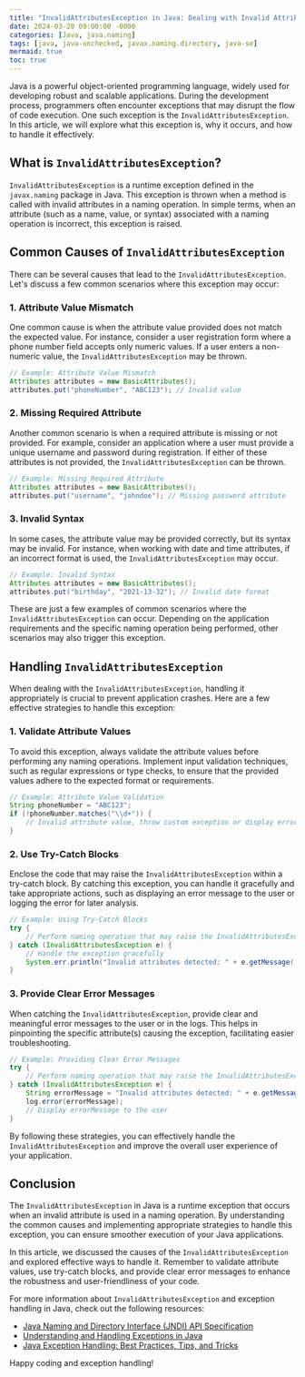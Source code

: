 ```yaml
---
title: "InvalidAttributesException in Java: Dealing with Invalid Attributes "
date: 2024-03-20 09:00:00 -0000
categories: [Java, java.naming]
tags: [java, java-unchecked, javax.naming.directory, java-se]
mermaid: true
toc: true
---
```



Java is a powerful object-oriented programming language, widely used for developing robust and scalable applications. During the development process, programmers often encounter exceptions that may disrupt the flow of code execution. One such exception is the `InvalidAttributesException`. In this article, we will explore what this exception is, why it occurs, and how to handle it effectively.

## What is `InvalidAttributesException`?

`InvalidAttributesException` is a runtime exception defined in the `javax.naming` package in Java. This exception is thrown when a method is called with invalid attributes in a naming operation. In simple terms, when an attribute (such as a name, value, or syntax) associated with a naming operation is incorrect, this exception is raised.

## Common Causes of `InvalidAttributesException`

There can be several causes that lead to the `InvalidAttributesException`. Let's discuss a few common scenarios where this exception may occur:

### 1. Attribute Value Mismatch

One common cause is when the attribute value provided does not match the expected value. For instance, consider a user registration form where a phone number field accepts only numeric values. If a user enters a non-numeric value, the `InvalidAttributesException` may be thrown.

```java
// Example: Attribute Value Mismatch
Attributes attributes = new BasicAttributes();
attributes.put("phoneNumber", "ABC123"); // Invalid value
```

### 2. Missing Required Attribute

Another common scenario is when a required attribute is missing or not provided. For example, consider an application where a user must provide a unique username and password during registration. If either of these attributes is not provided, the `InvalidAttributesException` can be thrown.

```java
// Example: Missing Required Attribute
Attributes attributes = new BasicAttributes();
attributes.put("username", "johndoe"); // Missing password attribute
```

### 3. Invalid Syntax

In some cases, the attribute value may be provided correctly, but its syntax may be invalid. For instance, when working with date and time attributes, if an incorrect format is used, the `InvalidAttributesException` may occur.

```java
// Example: Invalid Syntax
Attributes attributes = new BasicAttributes();
attributes.put("birthday", "2021-13-32"); // Invalid date format
```

These are just a few examples of common scenarios where the `InvalidAttributesException` can occur. Depending on the application requirements and the specific naming operation being performed, other scenarios may also trigger this exception.

## Handling `InvalidAttributesException`

When dealing with the `InvalidAttributesException`, handling it appropriately is crucial to prevent application crashes. Here are a few effective strategies to handle this exception:

### 1. Validate Attribute Values

To avoid this exception, always validate the attribute values before performing any naming operations. Implement input validation techniques, such as regular expressions or type checks, to ensure that the provided values adhere to the expected format or requirements.

```java
// Example: Attribute Value Validation
String phoneNumber = "ABC123";
if (!phoneNumber.matches("\\d+")) {
    // Invalid attribute value, throw custom exception or display error message
}
```

### 2. Use Try-Catch Blocks

Enclose the code that may raise the `InvalidAttributesException` within a try-catch block. By catching this exception, you can handle it gracefully and take appropriate actions, such as displaying an error message to the user or logging the error for later analysis.

```java
// Example: Using Try-Catch Blocks
try {
    // Perform naming operation that may raise the InvalidAttributesException
} catch (InvalidAttributesException e) {
    // Handle the exception gracefully
    System.err.println("Invalid attributes detected: " + e.getMessage());
}
```

### 3. Provide Clear Error Messages

When catching the `InvalidAttributesException`, provide clear and meaningful error messages to the user or in the logs. This helps in pinpointing the specific attribute(s) causing the exception, facilitating easier troubleshooting.

```java
// Example: Providing Clear Error Messages
try {
    // Perform naming operation that may raise the InvalidAttributesException
} catch (InvalidAttributesException e) {
    String errorMessage = "Invalid attributes detected: " + e.getMessage();
    log.error(errorMessage);
    // Display errorMessage to the user
}
```

By following these strategies, you can effectively handle the `InvalidAttributesException` and improve the overall user experience of your application.

## Conclusion

The `InvalidAttributesException` in Java is a runtime exception that occurs when an invalid attribute is used in a naming operation. By understanding the common causes and implementing appropriate strategies to handle this exception, you can ensure smoother execution of your Java applications.

In this article, we discussed the causes of the `InvalidAttributesException` and explored effective ways to handle it. Remember to validate attribute values, use try-catch blocks, and provide clear error messages to enhance the robustness and user-friendliness of your code.

For more information about `InvalidAttributesException` and exception handling in Java, check out the following resources:

- [Java Naming and Directory Interface (JNDI) API Specification](https://docs.oracle.com/javase/8/docs/api/javax/naming/package-summary.html)
- [Understanding and Handling Exceptions in Java](https://www.baeldung.com/java-exceptions)
- [Java Exception Handling: Best Practices, Tips, and Tricks](https://dzone.com/articles/java-exceptions-best-practices-tips-and-tricks)

Happy coding and exception handling!